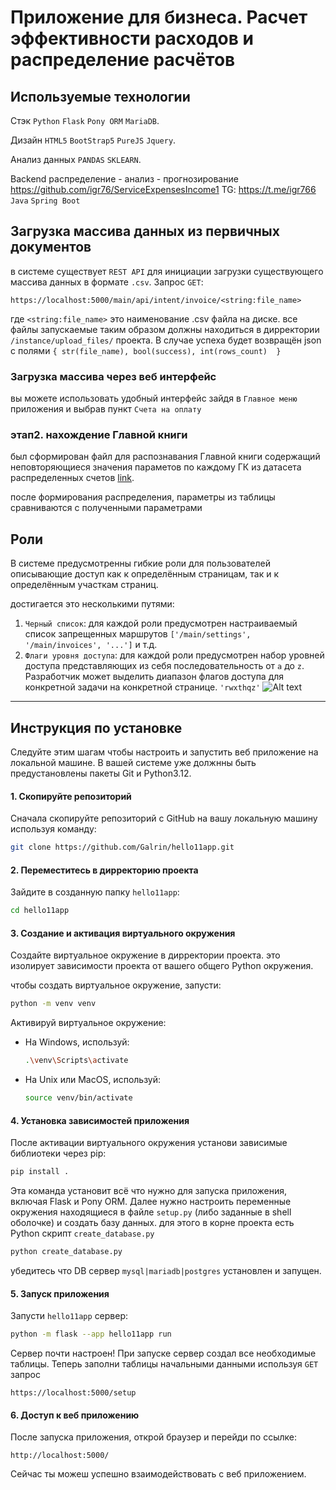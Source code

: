 # Приложение для бизнеса. Расчет эффективности расходов и распределение расчётов

## Используемые технологии

Стэк `Python` `Flask` `Pony ORM` `MariaDB`.

Дизайн `HTML5` `BootStrap5` `PureJS` `Jquery`.

Анализ данных `PANDAS` `SKLEARN`.

Backend распределение - анализ - прогнозирование
https://github.com/igr76/ServiceExpensesIncome1 
TG: https://t.me/igr766
`Java` `Spring Boot`

## Загрузка массива данных из первичных документов

в системе существует `REST API` для инициации загрузки существующего массива данных в формате `.csv`. Запрос `GET`:

```http request
https://localhost:5000/main/api/intent/invoice/<string:file_name>
```

где `<string:file_name>` это наименование .csv файла на диске.
все файлы запускаемые таким образом должны находиться в дирректории `/instance/upload_files/` проекта.
В случае успеха будет возвращён json с полями `{ str(file_name), bool(success), int(rows_count)  }`

### Загрузка массива через веб интерфейс

вы можете использовать удобный интерфейс зайдя в `Главное меню` приложения и выбрав пункт `Счета на оплату`

### этап2. нахождение Главной книги
был сформирован файл для распознавания Главной книги содержащий неповторяющиеся значения параметов по каждому ГК из датасета распределенных счетов
[link](/project/уникальные_параметры_для_определения_ГК.done.csv).

после формирования распределения, параметры из таблицы сравниваются с полученными параметрами
## Роли

В системе предусмотренны гибкие роли для пользователей описывающие доступ как к определённым страницам, так и к
определённым участкам страниц.

достигается это несколькими путями:

1. `Черный список`: для каждой роли предусмотрен настраиваемый список запрещенных маршрутов
   ```['/main/settings', '/main/invoices', '...']``` и т.д.
3. `Флаги уровня доступа`: для каждой роли предусмотрен набор уровней доступа представляющих из себя последовательность
   от `a`
   до `z`.
   Разработчик может выделить диапазон флагов доступа для конкретной задачи на конкретной странице. `'rwxthqz'`
![Alt text](/project/img/user_role_roledenyroute.png "Optional Title")
---

## Инструкция по установке

Следуйте этим шагам чтобы настроить и запустить веб приложение на локальной машине. В вашей системе уже должнны быть
предустановлены пакеты Git и Python3.12.

#### 1. Скопируйте репозиторий

Сначала скопируйте репозиторий с GitHub на вашу локальную машину используя команду:

```bash
git clone https://github.com/Galrin/hello11app.git
```

#### 2. Переместитесь в дирректорию проекта

Зайдите в созданную папку `hello11app`:

```bash
cd hello11app
```

#### 3. Создание и активация виртуального окружения

Создайте виртуальное окружение в дирректории проекта. это изолирует зависимости проекта от вашего общего Python
окружения.

чтобы создать виртуальное окружение, запусти:

```bash
python -m venv venv
```

Активируй виртуальное окружение:

- На Windows, используй:

  ```bash
  .\venv\Scripts\activate
  ```

- На Unix или MacOS, используй:

  ```bash
  source venv/bin/activate
  ```

#### 4. Установка зависимостей приложения

После активации виртуального окружения установи зависимые библиотеки через pip:

```bash
pip install .
```

Эта команда установит всё что нужно для запуска приложения, включая Flask и Pony ORM.
Далее нужно настроить переменные окружения находящиеся в файле `setup.py` (либо заданные в shell оболочке) и создать базу данных.
для этого в корне проекта есть Python скрипт `create_database.py`
```bash
python create_database.py
```
убедитесь что DB сервер `mysql|mariadb|postgres` установлен и запущен.

#### 5. Запуск приложения

Запусти `hello11app` сервер:

```bash
python -m flask --app hello11app run
```

Сервер почти настроен! При запуске сервер создал все необходимые таблицы. Теперь заполни таблицы начальными данными используя `GET` запрос  
```http request
https://localhost:5000/setup
```

#### 6. Доступ к веб приложению

После запуска приложения, открой браузер и перейди по ссылке:

```
http://localhost:5000/
```

Сейчас ты можеш успешно взаимодействовать с веб приложением.

